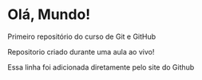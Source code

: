 # Olá, Mundo!
 Primeiro repositório do curso de Git e GitHub

 Repositorio criado durante uma aula ao vivo!

 Essa linha foi adicionada diretamente pelo site do Github
